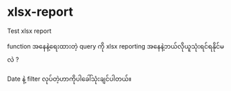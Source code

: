# xlsx-report
Test xlsx report


function အနေနဲ့ရေးထားတဲ့ query ကို xlsx reporting အနေနဲ့ဘယ်လိုယူသုံးရင်ရနိုင်မလဲ ?

Date နဲ့ filter လုပ်တဲ့ဟာကိုပါခေါ်သုံးချင်ပါတယ်။
